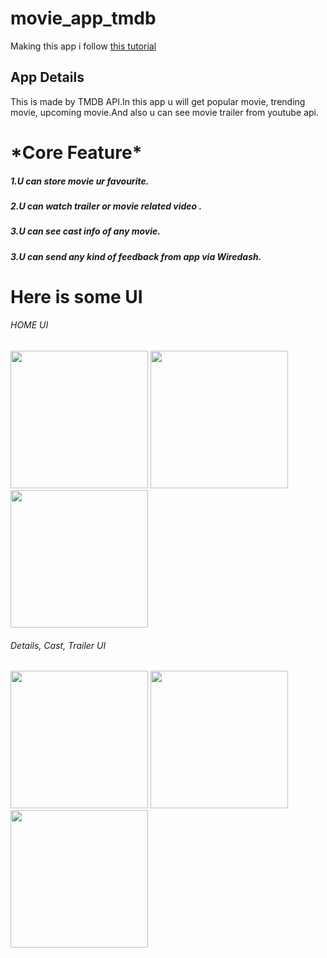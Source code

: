# movie_app_tmdb
<p> Making this app i follow <a href="https://youtube.com/playlist?list=PL342JVRNQxEAcQdnNeN0JmMzfcm6VtLxS">this tutorial  </a> </p>

<h2>App Details </h2>
This is made by TMDB API.In this app u will get popular movie, trending movie, upcoming movie.And also u can see movie trailer from youtube api. 
<h1> *Core Feature* </h1>
<h5>1.U can store movie ur favourite.</h5>
<h5>2.U can watch trailer or movie related video .</h5>
<h5>3.U can see cast info of any movie.</h5>
<h5>3.U can send any kind of feedback from app via Wiredash.</h5>


<h1> Here is some UI  </h1>

<h6>HOME UI </h6>
<p  align="left">
  <img src="https://user-images.githubusercontent.com/73518920/141366095-d6e302ea-abde-456b-a84f-89042d2785d4.jpg" width="220"/>
  <img src="https://user-images.githubusercontent.com/73518920/141366180-3f7ea8d9-735c-4c62-a07f-d7aabb4bc777.jpg" width="220" />
  <img src="https://user-images.githubusercontent.com/73518920/141366233-24b97f1d-a57d-48ca-b764-c6f710301bda.jpg" width="220" />
</p>

<h6>Details, Cast, Trailer UI </h6>
<p  align="left">
  <img src="https://user-images.githubusercontent.com/73518920/141366431-eea38658-1480-42e8-adf2-e84e7eb0e14e.jpg" width="220"/>
  <img src="https://user-images.githubusercontent.com/73518920/141366449-496d07b7-562e-452f-8804-f3fcdac772cd.jpg" width="220" />
  <img src="https://user-images.githubusercontent.com/73518920/141366464-33ec6b80-5369-4d79-960a-96226b0ceb69.jpg" width="220" />
</p>
